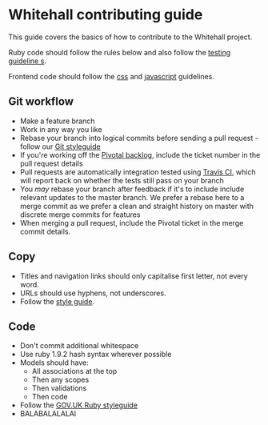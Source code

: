 # Whitehall contributing guide

This guide covers the basics of how to contribute to the Whitehall project.

Ruby code should follow the rules below and also follow the [testing guideline
s](https://github.com/alphagov/whitehall/tree/master/docs/testing.md).

Frontend code should follow the [css](https://github.com/alphagov/whitehall/tree/master/docs/css.md) and [javascript](https://github.com/alphagov/whitehall/tree/master/docs/javascript.md) guidelines.

## Git workflow ##

- Make a feature branch
- Work in any way you like
- Rebase your branch into logical commits before sending a pull request -
  follow our [Git styleguide](https://github.com/alphagov/styleguides/blob/master/git.md)
- If you're working off the [Pivotal backlog](https://www.pivotaltracker.com/s/projects/1008986),
  include the ticket number in the pull request details
- Pull requests are automatically integration tested using [Travis CI](https://travis-ci.org/alphagov/whitehall),
  which will report back on whether the tests still pass on your
  branch
- You *may* rebase your branch after feedback if it's to include include relevant updates to the master branch. We prefer a rebase here to a merge commit as we prefer a clean and straight history on master with discrete merge commits for features
- When merging a pull request, include the Pivotal ticket in the merge commit details.

## Copy ##

- Titles and navigation links should only capitalise first letter, not every word.
- URLs should use hyphens, not underscores.
- Follow the [style guide](https://www.gov.uk/guidance/style-guide).

## Code ##

- Don't commit additional whitespace
- Use ruby 1.9.2 hash syntax wherever possible
- Models should have:
  - All associations at the top
  - Then any scopes
  - Then validations
  - Then code
- Follow the [GOV.UK Ruby styleguide](https://github.com/alphagov/styleguides/blob/master/ruby.md)
- BALABALALALAl
